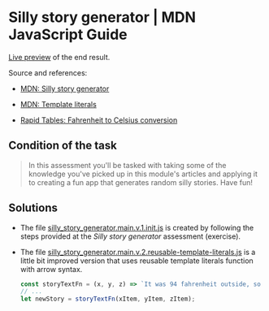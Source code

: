 # Silly story generator | MDN JavaScript Guide

[Live preview](https://metalevel-tech.github.io/js_homework/MDN.Exercises/exercise_silly_story_generator_arrays_assessment/silly_story_generator.index.html) of the end result. 

Source and references:

* [MDN: Silly story generator](https://developer.mozilla.org/en-US/docs/Learn/JavaScript/First_steps/Silly_story_generator)

* [MDN: Template literals](https://developer.mozilla.org/en-US/docs/Web/JavaScript/Reference/Template_literals)

* [Rapid Tables: Fahrenheit to Celsius conversion](https://www.rapidtables.com/convert/temperature/fahrenheit-to-celsius.html)

## Condition of the task

> In this assessment you'll be tasked with taking some of the knowledge you've picked up in this module's articles and applying it to creating a fun app that generates random silly stories. Have fun!


## Solutions

* The file [silly_story_generator.main.v.1.init.js](silly_story_generator.main.v.1.init.js) is created by following the steps provided at the *Silly story generator* assessment (exercise).

* The file [silly_story_generator.main.v.2.reusable-template-literals.js](silly_story_generator.main.v.2.reusable-template-literals.js) is a little bit improved version that uses reusable template literals function with arrow syntax.

    ```js
    const storyTextFn = (x, y, z) => `It was 94 fahrenheit outside, so ${x} went for a walk. When they got to ${y}, they stared in horror for a few moments, then ${z}. Bob saw the whole thing, but was not surprised — ${x} weighs 300 pounds, and it was a hot day.`;
    // ...
    let newStory = storyTextFn(xItem, yItem, zItem);
    ```
